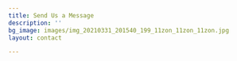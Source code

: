 ```yaml
---
title: Send Us a Message
description: ''
bg_image: images/img_20210331_201540_199_11zon_11zon_11zon.jpg
layout: contact

---
```

